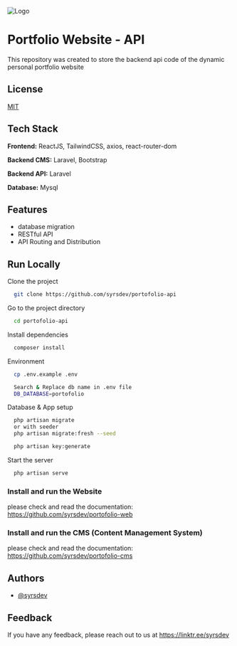 
![Logo](https://github.com/syrsdev/portofolio-web/blob/main/public/assets/nataniel-purple.svg)


# Portfolio Website - API

This repository was created to store the backend api code of the dynamic personal portfolio website


## License

[MIT](https://choosealicense.com/licenses/mit/)


## Tech Stack

**Frontend:** ReactJS, TailwindCSS, axios, react-router-dom

**Backend CMS:** Laravel, Bootstrap

**Backend API:** Laravel

**Database:** Mysql


## Features

- database migration
- RESTful API
- API Routing and Distribution



## Run Locally

Clone the project

```bash
  git clone https://github.com/syrsdev/portofolio-api
```

Go to the project directory

```bash
  cd portofolio-api
```

Install dependencies

```bash
  composer install
```

Environment

```bash
  cp .env.example .env 

  Search & Replace db name in .env file
  DB_DATABASE=portofolio
```

Database & App setup

```bash
  php artisan migrate
  or with seeder
  php artisan migrate:fresh --seed

  php artisan key:generate
```

Start the server

```bash
  php artisan serve
```

### Install and run the Website

please check and read the documentation: https://github.com/syrsdev/portofolio-web

### Install and run the CMS (Content Management System)

please check and read the documentation: https://github.com/syrsdev/portofolio-cms


## Authors

- [@syrsdev](https://www.github.com/syrsdev)


## Feedback

If you have any feedback, please reach out to us at https://linktr.ee/syrsdev

